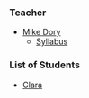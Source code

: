 ### Teacher

* [Mike Dory](http://github.com/mikedory)
    - [Syllabus](http://itp-dwd-2014.herokuapp.com)

### List of Students

* [Clara](https://github.com/CSantamaria)